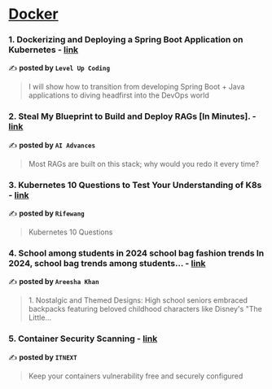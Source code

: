 
<h1><a href=https://medium.com/tag/docker/recommended target="_blank" rel="noopener noreferrer">Docker</a></h1>
<h3>1. Dockerizing and Deploying a Spring Boot Application on Kubernetes - <a href="https://medium.com/gitconnected/dockerizing-and-deploying-a-spring-boot-application-on-kubernetes-98db3397c315" target="_blank" rel="noopener noreferrer">link</a></h3>

✍️ **posted by `Level Up Coding`**

<blockquote>I will show how to transition from developing Spring Boot + Java applications to diving headfirst into the DevOps world</blockquote>

<h3>2. Steal My Blueprint to Build and Deploy RAGs [In Minutes]. - <a href="https://medium.com/ai-advances/build-and-deploy-rag-llm-adf38e1ae260" target="_blank" rel="noopener noreferrer">link</a></h3>

✍️ **posted by `AI Advances`**

<blockquote>Most RAGs are built on this stack; why would you redo it every time?</blockquote>

<h3>3. Kubernetes 10 Questions to Test Your Understanding of K8s - <a href="https://medium.com/@rifewang/kubernetes-10-questions-to-test-your-understanding-of-k8s-c2860c9f3cbf" target="_blank" rel="noopener noreferrer">link</a></h3>

✍️ **posted by `Rifewang`**

<blockquote>Kubernetes 10 Questions</blockquote>

<h3>4. School among students in 2024 school bag fashion trends
In 2024, school bag trends among students… - <a href="https://medium.com/@areeshakhan_11152/school-among-students-in-2024-school-bag-fashion-trends-in-2024-school-bag-trends-among-students-89a115fe082f" target="_blank" rel="noopener noreferrer">link</a></h3>

✍️ **posted by `Areesha Khan`**

<blockquote>1. Nostalgic and Themed Designs: High school seniors embraced backpacks featuring beloved childhood characters like Disney's "The Little…</blockquote>

<h3>5. Container Security Scanning - <a href="https://medium.com/itnext/container-security-scanning-f16b438db58d" target="_blank" rel="noopener noreferrer">link</a></h3>

✍️ **posted by `ITNEXT`**

<blockquote>Keep your containers vulnerability free and securely configured</blockquote>

